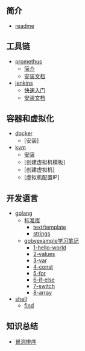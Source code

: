 ## 简介
* [readme](README.md)

## 工具链
  * [promethus]()
    * [简介]()
    * [安装文档](prometheus/quick-install.md)
  * [jenkins]()
    * [快速入门]()
    * [安装文档]()
  
## 容器和虚拟化
   * [docker]()
     * [安装]
   * [kvm]()
     * [安装]() 
     * [创建虚拟机模板]
     * [创建虚拟机]
     * [虚拟机配置IP]

## 开发语言
   * [golang]()
     * [标准库]()
       * [text/template](./golang/template.md)
       * [strings](./golang/strings.md)
     * [gobyexample学习笔记](./golang/go-by-example-zh/conent.md)
       * [1-hello-world](./golang/go-by-example-zh/1-hello-world.md)
       * [2-values](./golang/go-by-example-zh/2-values.md)
       * [3-var](./golang/go-by-example-zh/3-var.md)
       * [4-const](./golang/go-by-example-zh/4-const.md)
       * [5-for](./golang/go-by-example-zh/5-for.md)
       * [6-if-else](./golang/go-by-example-zh/6-if-else.md)
       * [7-switch](./golang/go-by-example-zh/7-switch.md)
       * [8-array](./golang/go-by-example-zh/8-arr.md)
   * [shell]()
     * [find](./shell/find.md)
   
## 知识总结
   * [冒泡排序]()


